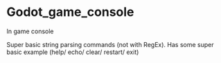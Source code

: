 # Godot_game_console
 In game console

Super basic string parsing commands (not with RegEx).
Has some super basic example (help/ echo/ clear/ restart/ exit)
